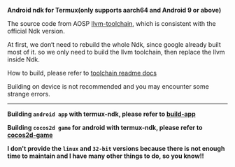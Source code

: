 **Android ndk for Termux(only supports aarch64 and Android 9 or above)**

The source code from AOSP [llvm-toolchain](https://android.googlesource.com/toolchain/llvm-project), which is consistent with the official Ndk version.

At first, we don‘t need to rebuild the whole Ndk, since google already built most of it.
so we only need to build the llvm toolchain, then replace the llvm inside Ndk.

How to build, please refer to [toolchain readme docs](https://github.com/Lzhiyong/termux-ndk/tree/master/docs)

Building on device is not recommended and you may encounter some strange errors.

 **** 

**Building `android app` with termux-ndk, please refer to [build-app](https://github.com/Lzhiyong/termux-ndk/tree/master/build-app)**

**Building `cocos2d game` for android with termux-ndk, please refer to [cocos2d-game](https://github.com/Lzhiyong/termux-ndk/tree/master/cocos2d-game)**

**I don't provide the `linux` and `32-bit` versions because there is not enough time to maintain and I have many other things to do, so you know!!**

